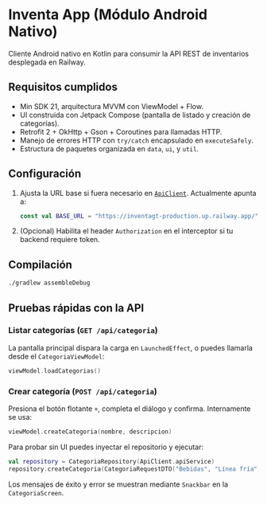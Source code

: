 # Inventa App (Módulo Android Nativo)

Cliente Android nativo en Kotlin para consumir la API REST de inventarios desplegada en Railway.

## Requisitos cumplidos
- Min SDK 21, arquitectura MVVM con ViewModel + Flow.
- UI construida con Jetpack Compose (pantalla de listado y creación de categorías).
- Retrofit 2 + OkHttp + Gson + Coroutines para llamadas HTTP.
- Manejo de errores HTTP con `try/catch` encapsulado en `executeSafely`.
- Estructura de paquetes organizada en `data`, `ui`, y `util`.

## Configuración
1. Ajusta la URL base si fuera necesario en [`ApiClient`](app/src/main/java/com/wave/gt/inventa/data/remote/ApiClient.kt). Actualmente apunta a:
   ```kotlin
   const val BASE_URL = "https://inventagt-production.up.railway.app/"
   ```
2. (Opcional) Habilita el header `Authorization` en el interceptor si tu backend requiere token.

## Compilación
```bash
./gradlew assembleDebug
```

## Pruebas rápidas con la API
### Listar categorías (`GET /api/categoria`)
La pantalla principal dispara la carga en `LaunchedEffect`, o puedes llamarla desde el `CategoriaViewModel`:
```kotlin
viewModel.loadCategorias()
```

### Crear categoría (`POST /api/categoria`)
Presiona el botón flotante `+`, completa el diálogo y confirma. Internamente se usa:
```kotlin
viewModel.createCategoria(nombre, descripcion)
```

Para probar sin UI puedes inyectar el repositorio y ejecutar:
```kotlin
val repository = CategoriaRepository(ApiClient.apiService)
repository.createCategoria(CategoriaRequestDTO("Bebidas", "Línea fría"))
```

Los mensajes de éxito y error se muestran mediante `Snackbar` en la `CategoriaScreen`.
